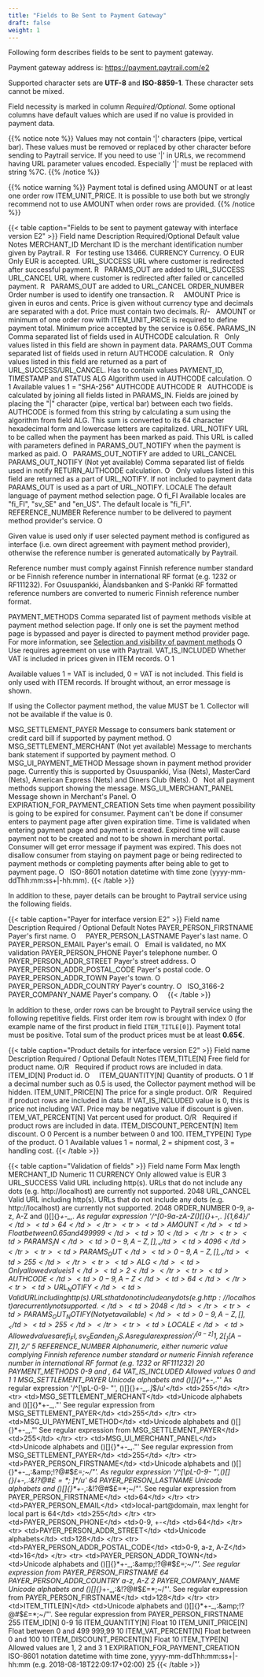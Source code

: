 ```yaml
---
title: "Fields to Be Sent to Payment Gateway"
draft: false
weight: 1
---
```


Following form describes fields to be sent to payment gateway.

Payment gateway address is: <https://payment.paytrail.com/e2>

Supported character sets are **UTF-8** and **ISO-8859-1**. These character sets cannot be mixed.

Field necessity is marked in column _Required/Optional_. Some optional columns have default values which are used if no value is provided in payment data.

{{% notice note %}} Values may not contain '|' characters (pipe, vertical bar). These values must be removed or replaced by other character before sending to Paytrail service. If you need to use '|' in URLs, we recommend having URL parameter values encoded. Especially '|' must be replaced with string %7C. {{% /notice %}}

{{% notice warning %}} Payment total is defined using AMOUNT or at least one order row ITEM_UNIT_PRICE. It is possible to use both but we strongly recommend not to use AMOUNT when order rows are provided. {{% /notice %}}

{{< table caption="Fields to be sent to payment gateway with interface version E2" >}}
    <thead>
        <tr>
            <th>Field name</th>
            <th>Description</th>
            <th>Required/Optional</th>
            <th>Default value</th>
            <th>Notes</th>
        </tr>
    </thead>
    <tbody>
        <tr>
            <td>MERCHANT_ID</td>
            <td>Merchant ID is the merchant identification number given by Paytrail.</td>
            <td>R</td>
            <td>&nbsp;</td>
            <td>For testing use 13466.</td>
        </tr>
        <tr>
            <td>CURRENCY</td>
            <td>Currency.</td>
            <td>O</td>
            <td>EUR</td>
            <td>Only EUR is accepted.</td>
        </tr>
        <tr>
            <td>URL_SUCCESS</td>
            <td>URL where customer is redirected after successful payment.</td>
            <td>R</td>
            <td>&nbsp;</td>
            <td>PARAMS_OUT are added to URL_SUCCESS</td>
        </tr>
        <tr>
            <td>URL_CANCEL</td>
            <td>URL where customer is redirected after failed or cancelled payment.</td>
            <td>R</td>
            <td>&nbsp;</td>
            <td>PARAMS_OUT are added to URL_CANCEL</td>
        </tr>
        <tr>
            <td>ORDER_NUMBER</td>
            <td>Order number is used to identify one transaction.</td>
            <td>R</td>
            <td>&nbsp;</td>
            <td>&nbsp;</td>
        </tr>
        <tr>
            <td>AMOUNT</td>
            <td>Price is given in euros and cents. Price is given without currency type and decimals are
                separated with a dot. Price must contain two decimals.</td>
            <td>R/-</td>
            <td>&nbsp;</td>
            <td>AMOUNT or minimum of one order row with ITEM_UNIT_PRICE is required to define payment
                total. Minimum
                price accepted by the service is 0.65€.</td>
        </tr>
        <tr>
            <td>PARAMS_IN</td>
            <td>Comma separated list of fields used in AUTHCODE calculation.</td>
            <td>R</td>
            <td>&nbsp;</td>
            <td>Only values listed in this field are shown in payment data.</td>
        </tr>
        <tr>
            <td>PARAMS_OUT</td>
            <td>Comma separated list of fields used in return AUTHCODE calculation.</td>
            <td>R</td>
            <td>&nbsp;</td>
            <td>Only values listed in this field are returned as a part of URL_SUCCESS/URL_CANCEL. Has to
                contain values PAYMENT_ID, TIMESTAMP and STATUS</td>
        </tr>
        <tr>
            <td>ALG</td>
            <td>Algorithm used in AUTHCODE calculation.</td>
            <td>O</td>
            <td>1</td>
            <td>Available values 1 = "SHA-256"</td>
        </tr>
        <tr>
            <td>AUTHCODE</td>
            <td>AUTHCODE</td>
            <td>R</td>
            <td>&nbsp;</td>
            <td>AUTHCODE is calculated by joining all fields listed in PARAMS_IN. Fields are joined by
                placing the
                "|" character (pipe, vertical bar) between each two fields. AUTHCODE is formed from this string by
                calculating a sum using the algorithm from field ALG. This sum is converted to its 64 character
                hexadecimal form and lowercase letters are capitalized.
            </td>
        </tr>
        <tr>
            <td>URL_NOTIFY</td>
            <td>URL to be called when the payment has been marked as paid. This URL is called with
                parameters
                defined in PARAMS_OUT_NOTIFY when the payment is marked as paid.</td>
            <td>O</td>
            <td>&nbsp;</td>
            <td>PARAMS_OUT_NOTIFY are added to URL_CANCEL</td>
        </tr>
        <tr>
            <td>PARAMS_OUT_NOTIFY (Not yet available)</td>
            <td>Comma separated list of fields used in notify RETURN_AUTHCODE calculation.</td>
            <td>O</td>
            <td>&nbsp;</td>
            <td>Only values listed in this field are returned as a part of
                URL_NOTIFY. If not included to payment data PARAMS_OUT is used as a part of URL_NOTIFY.</td>
        </tr>
        <tr>
            <td>LOCALE</td>
            <td>The default language of payment method selection page.</td>
            <td>O</td>
            <td>fi_FI</td>
            <td>Available locales are "fi_FI", "sv_SE" and "en_US". The default locale is "fi_FI".</td>
        </tr>
        <tr>
            <td>REFERENCE_NUMBER</td>
            <td>Reference number to be delivered to payment method provider's service.</td>
            <td>O</td>
            <td>&nbsp;</td>
            <td>
                <p>
                    Given value is used only if user selected payment method is configured as interface (i.e. own direct
                    agreement with payment method provider),
                    otherwise the reference number is generated automatically by Paytrail.
                </p>
                <p>
                    Reference number must comply against Finnish reference number standard or be Finnish reference
                    number in international RF format
                    (e.g. 1232 or RF111232). For Osuuspankki, Ålandsbanken and S-Pankki RF formatted reference numbers
                    are converted to numeric Finnish
                    reference number format.
                </p>
            </td>
        </tr>
        <tr>
            <td>PAYMENT_METHODS</td>
            <td>
                Comma separated list of payment methods visible at payment method selection page. If only one is set
                the payment method page is bypassed and payer is directed to payment method provider page.
                For more information, see <a class="link" href="ch04s04.html"
                    title="4.4.&nbsp;Selection and visibility of payment methods">Selection and visibility of payment
                    methods</a>
            </td>
            <td>O</td>
            <td>&nbsp;</td>
            <td>Use requires agreement on use with Paytrail.</td>
        </tr>
        <tr>
            <td>VAT_IS_INCLUDED</td>
            <td>Whether VAT is included in prices given in ITEM records.</td>
            <td>O</td>
            <td>1</td>
            <td>
                <p>
                    Available values 1 = VAT is included, 0 = VAT is not included.
                    This field is only used with ITEM records. If brought without, an error message is shown.
                </p>
                <p>
                    If using the Collector payment method,
                    the value MUST be 1. Collector will not be available
                    if the value is 0.
                </p>
            </td>
        </tr>
        <tr>
            <td>MSG_SETTLEMENT_PAYER</td>
            <td>Message to consumers bank statement or credit card bill if supported by payment method.
            </td>
            <td>O</td>
            <td>&nbsp;</td>
            <td>&nbsp;</td>
        </tr>
        <tr>
            <td>MSG_SETTLEMENT_MERCHANT (Not yet available)</td>
            <td>Message to merchants bank statement if supported by payment method.</td>
            <td>O</td>
            <td>&nbsp;</td>
            <td>&nbsp;</td>
        </tr>
        <tr>
            <td>MSG_UI_PAYMENT_METHOD</td>
            <td>Message shown in payment method provider page. Currently this is supported by Osuuspankki,
                Visa (Nets), MasterCard (Nets), American Express (Nets) and Diners Club (Nets).</td>
            <td>O</td>
            <td>&nbsp;</td>
            <td>Not all payment methods support showing the message.</td>
        </tr>
        <tr>
            <td>MSG_UI_MERCHANT_PANEL</td>
            <td>Message shown in Merchant's Panel.</td>
            <td>O</td>
            <td>&nbsp;</td>
            <td>&nbsp;</td>
        </tr>
        <tr>
            <td>EXPIRATION_FOR_PAYMENT_CREATION</td>
            <td>
                Sets time when payment possibility is going to be expired for consumer. Payment can't be done if
                consumer enters to payment page after given expiration time.
                Time is validated when entering payment page and payment is created.
                Expired time will cause payment not to be created and not to be shown in merchant portal.
                Consumer will get error message if payment was expired.
                This does not disallow consumer from staying on payment page or being redirected to payment methods or
                completing payments after being able to get to payment page.
            </td>
            <td>O</td>
            <td>&nbsp;</td>
            <td>ISO-8601 notation datetime with time zone (yyyy-mm-ddThh:mm:ss+|-hh:mm).</td>
        </tr>
    </tbody>
{{< /table >}}

In addition to these, payer details can be brought to Paytrail service using the following fields.

{{< table caption="Payer for interface version E2" >}}
    <thead>
        <tr>
            <th>Field name</th>
            <th>Description</th>
            <th>Required / Optional</th>
            <th>Default</th>
            <th>Notes</th>
        </tr>
    </thead>
    <tbody>
        <tr>
            <td>PAYER_PERSON_FIRSTNAME</td>
            <td>Payer's first name.</td>
            <td>O</td>
            <td>&nbsp;</td>
            <td>&nbsp;</td>
        </tr>
        <tr>
            <td>PAYER_PERSON_LASTNAME</td>
            <td>Payer's last name.</td>
            <td>O</td>
            <td>&nbsp;</td>
            <td>&nbsp;</td>
        </tr>
        <tr>
            <td>PAYER_PERSON_EMAIL</td>
            <td>Payer's email.</td>
            <td>O</td>
            <td>&nbsp;</td>
            <td>Email is validated, no MX validation</td>
        </tr>
        <tr>
            <td>PAYER_PERSON_PHONE</td>
            <td>Payer's telephone number.</td>
            <td>O</td>
            <td>&nbsp;</td>
            <td>&nbsp;</td>
        </tr>
        <tr>
            <td>PAYER_PERSON_ADDR_STREET</td>
            <td>Payer's street address.</td>
            <td>O</td>
            <td>&nbsp;</td>
            <td>&nbsp;</td>
        </tr>
        <tr>
            <td>PAYER_PERSON_ADDR_POSTAL_CODE</td>
            <td>Payer's postal code.</td>
            <td>O</td>
            <td>&nbsp;</td>
            <td>&nbsp;</td>
        </tr>
        <tr>
            <td>PAYER_PERSON_ADDR_TOWN</td>
            <td>Payer's town.</td>
            <td>O</td>
            <td>&nbsp;</td>
            <td>&nbsp;</td>
        </tr>
        <tr>
            <td>PAYER_PERSON_ADDR_COUNTRY</td>
            <td>Payer's country.</td>
            <td>O</td>
            <td>&nbsp;</td>
            <td>ISO_3166-2</td>
        </tr>
        <tr>
            <td>PAYER_COMPANY_NAME</td>
            <td>Payer's company.</td>
            <td>O</td>
            <td>&nbsp;</td>
            <td>&nbsp;</td>
        </tr>
    </tbody>
{{< /table >}}

In addition to these, order rows can be brought to Paytrail service using the following repetitive fields. First order item row is brought with index 0 (for example name of the first product in field `ITEM_TITLE[0]`). Payment total must be positive. Total sum of the product prices must be at least **0.65€**.

{{< table caption="Product details for interface version E2" >}}
    <thead>
        <tr>
            <th>Field name</th>
            <th>Description</th>
            <th>Required / Optional</th>
            <th>Default</th>
            <th>Notes</th>
        </tr>
    </thead>
    <tbody>
        <tr>
            <td>ITEM_TITLE[N]</td>
            <td>Free field for product name.</td>
            <td>O/R</td>
            <td>&nbsp;</td>
            <td>Required if product rows are included in data.</td>
        </tr>
        <tr>
            <td>ITEM_ID[N]</td>
            <td>Product id.</td>
            <td>O</td>
            <td>&nbsp;</td>
            <td>&nbsp;</td>
        </tr>
        <tr>
            <td>ITEM_QUANTITY[N]</td>
            <td>Quantity of products.</td>
            <td>O</td>
            <td>1</td>
            <td>If a decimal number such as 0.5 is used, the Collector payment method will be hidden.</td>
        </tr>
        <tr>
            <td>ITEM_UNIT_PRICE[N]</td>
            <td>The price for a single product.</td>
            <td>O/R</td>
            <td>&nbsp;</td>
            <td>Required if product rows are included in data. If VAT_IS_INCLUDED value is 0, this is price
                not
                including VAT. Price may be negative value if discount is given.</td>
        </tr>
        <tr>
            <td>ITEM_VAT_PERCENT[N]</td>
            <td>Vat percent used for product.</td>
            <td>O/R</td>
            <td>&nbsp;</td>
            <td>Required if product rows are included in data.</td>
        </tr>
        <tr>
            <td>ITEM_DISCOUNT_PERCENT[N]</td>
            <td>Item discount.</td>
            <td>O</td>
            <td>0</td>
            <td>Percent is a number between 0 and 100.</td>
        </tr>
        <tr>
            <td>ITEM_TYPE[N]</td>
            <td>Type of the product.</td>
            <td>O</td>
            <td>1</td>
            <td>Available values 1 = normal, 2 = shipment cost, 3 = handling cost.</td>
        </tr>
    </tbody>
{{< /table >}}

{{< table caption="Validation of fields" >}}
    <thead>
        <tr>
            <th>Field name</th>
            <th>Form</th>
            <th>Max length</th>
        </tr>
    </thead>
    <tbody>
        <tr>
            <td>MERCHANT_ID</td>
            <td>Numeric</td>
            <td>11</td>
        </tr>
        <tr>
            <td>CURRENCY</td>
            <td>Only allowed value is EUR</td>
            <td>3</td>
        </tr>
        <tr>
            <td>URL_SUCCESS</td>
            <td>Valid URL including http(s). URLs that do not include any dots (e.g. http://localhost) are
                currently not supported.</td>
            <td>2048</td>
        </tr>
        <tr>
            <td>URL_CANCEL</td>
            <td>Valid URL including http(s). URLs that do not include any dots (e.g. http://localhost) are
                currently not supported.</td>
            <td>2048</td>
        </tr>
        <tr>
            <td>ORDER_NUMBER</td>
            <td>0-9, a-z, A-Z and ()[]{}*+-_,. As regular expression '/^[0-9a-zA-Z()\[\]{}*+\-_,.
                ]{1,64}$/'</td>
            <td>64</td>
        </tr>
        <tr>
            <td>AMOUNT</td>
            <td>Float between 0.65 and 499999</td>
            <td>10</td>
        </tr>
        <tr>
            <td>PARAMS_IN</td>
            <td>0-9, A-Z, [],_</td>
            <td>4096</td>
        </tr>
        <tr>
            <td>PARAMS_OUT</td>
            <td>0-9, A-Z, [],_</td>
            <td>255</td>
        </tr>
        <tr>
            <td>ALG</td>
            <td>Only allowed value is 1</td>
            <td>2</td>
        </tr>
        <tr>
            <td>AUTHCODE</td>
            <td>0-9, A-Z</td>
            <td>64</td>
        </tr>
        <tr>
            <td>URL_NOTIFY</td>
            <td>Valid URL including http(s). URLs that do not include any dots (e.g. http://localhost) are
                currently not supported.</td>
            <td>2048</td>
        </tr>
        <tr>
            <td>PARAMS_OUT_NOTIFY (Not yet available)</td>
            <td>0-9, A-Z, [],_</td>
            <td>255</td>
        </tr>
        <tr>
            <td>LOCALE</td>
            <td>Allowed values are fi_FI, sv_SE and en_US. As regular expression
                '/^[a-z]{1,2}[_][A-Z]{1,2}$/'</td>
            <td>5</td>
        </tr>
        <tr>
            <td>REFERENCE_NUMBER</td>
            <td>Alphanumeric, either numeric value complying Finnish reference number standard or numeric
                Finnish
                reference number in international RF format (e.g. 1232 or RF111232)</td>
            <td>20</td>
        </tr>
        <tr>
            <td>PAYMENT_METHODS</td>
            <td>0-9 and ,</td>
            <td>64</td>
        </tr>
        <tr>
            <td>VAT_IS_INCLUDED</td>
            <td>Allowed values 0 and 1</td>
            <td>1</td>
        </tr>
        <tr>
            <td>MSG_SETTLEMENT_PAYER</td>
            <td>Unicode alphabets and ()[]{}*+-_,."' As regular expression '/^[\pL-0-9- "\',
                ()\[\]{}*+\-_,.]*$/u'</td>
            <td>255</td>
        </tr>
        <tr>
            <td>MSG_SETTLEMENT_MERCHANT</td>
            <td>Unicode alphabets and ()[]{}*+-_,."' See regular expression from MSG_SETTLEMENT_PAYER</td>
            <td>255</td>
        </tr>
        <tr>
            <td>MSG_UI_PAYMENT_METHOD</td>
            <td>Unicode alphabets and ()[]{}*+-_,."' See regular expression from MSG_SETTLEMENT_PAYER</td>
            <td>255</td>
        </tr>
        <tr>
            <td>MSG_UI_MERCHANT_PANEL</td>
            <td>Unicode alphabets and ()[]{}*+-_,."' See regular expression from MSG_SETTLEMENT_PAYER</td>
            <td>255</td>
        </tr>
        <tr>
            <td>PAYER_PERSON_FIRSTNAME</td>
            <td>Unicode alphabets and ()[]{}*+-_,:&amp;!?@#$£=*;~/"'.
                As regular expression '/^[\pL-0-9- "\',()\[\]{}*\/+\-_,.:&amp;!?@#$£=*;~]*$/u'</td>
            <td>64</td>
        </tr>
        <tr>
            <td>PAYER_PERSON_LASTNAME</td>
            <td>Unicode alphabets and ()[]{}*+-_,:&amp;!?@#$£=*;~/"'. See regular expression from
                PAYER_PERSON_FIRSTNAME</td>
            <td>64</td>
        </tr>
        <tr>
            <td>PAYER_PERSON_EMAIL</td>
            <td>local-part@domain, max lenght for local part is 64</td>
            <td>255</td>
        </tr>
        <tr>
            <td>PAYER_PERSON_PHONE</td>
            <td>0-9, +-</td>
            <td>64</td>
        </tr>
        <tr>
            <td>PAYER_PERSON_ADDR_STREET</td>
            <td>Unicode alphabets</td>
            <td>128</td>
        </tr>
        <tr>
            <td>PAYER_PERSON_ADDR_POSTAL_CODE</td>
            <td>0-9, a-z, A-Z</td>
            <td>16</td>
        </tr>
        <tr>
            <td>PAYER_PERSON_ADDR_TOWN</td>
            <td>Unicode alphabets and ()[]{}*+-_,:&amp;!?@#$£=*;~/"'. See regular expression from
                PAYER_PERSON_FIRSTNAME</td>
            <td>64</td>
        </tr>
        <tr>
            <td>PAYER_PERSON_ADDR_COUNTRY</td>
            <td>a-z, A-Z</td>
            <td>2</td>
        </tr>
        <tr>
            <td>PAYER_COMPANY_NAME</td>
            <td>Unicode alphabets and ()[]{}*+-_,:&amp;!?@#$£=*;~/"'. See regular expression from
                PAYER_PERSON_FIRSTNAME</td>
            <td>128</td>
        </tr>
        <tr>
            <td>ITEM_TITLE[N]</td>
            <td>Unicode alphabets and ()[]{}*+-_,:&amp;!?@#$£=*;~/"'. See regular expression from
                PAYER_PERSON_FIRSTNAME</td>
            <td>255</td>
        </tr>
        <tr>
            <td>ITEM_ID[N]</td>
            <td>0-9</td>
            <td>16</td>
        </tr>
        <tr>
            <td>ITEM_QUANTITY[N]</td>
            <td>Float</td>
            <td>10</td>
        </tr>
        <tr>
            <td>ITEM_UNIT_PRICE[N]</td>
            <td>Float between 0 and 499 999,99</td>
            <td>10</td>
        </tr>
        <tr>
            <td>ITEM_VAT_PERCENT[N]</td>
            <td>Float between 0 and 100</td>
            <td>10</td>
        </tr>
        <tr>
            <td>ITEM_DISCOUNT_PERCENT[N]</td>
            <td>Float</td>
            <td>10</td>
        </tr>
        <tr>
            <td>ITEM_TYPE[N]</td>
            <td>Allowed values are 1, 2 and 3</td>
            <td>1</td>
        </tr>
        <tr>
            <td>EXPIRATION_FOR_PAYMENT_CREATION</td>
            <td>ISO-8601 notation datetime with time zone, yyyy-mm-ddThh:mm:ss+|-hh:mm (e.g.
                2018-08-18T22:09:17+02:00)</td>
            <td>25</td>
        </tr>
    </tbody>
{{< /table >}}
